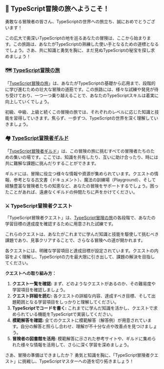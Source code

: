 ## 📜 TypeScript冒険の旅へようこそ！

勇敢なる冒険者の皆さん、TypeScriptの世界への旅立ち、誠におめでとうございます！

この広大で奥深いTypeScriptの地を巡るあなたの冒険は、ここから始まります。この旅路は、あなたがTypeScriptの熟練した使い手となるための道標となるでしょう。さあ、共に知識と勇気を胸に、まだ見ぬTypeScriptの秘宝を探し求めましょう！

### 🗺️ [TypeScript冒険の旅](./guide.md)

「[TypeScript冒険の旅](./guide.md)」は、あなたがTypeScriptの基礎から応用まで、段階的に学び進むための壮大な冒険の道筋です。この旅路には、様々な試練や発見が待ち受けており、一つ一つ乗り越えることで、あなたのTypeScriptスキルは着実に向上していくでしょう。

初級、中級、上級と続くこの冒険の旅では、それぞれのレベルに応じた知識と技能を習得していきます。焦らず、一歩ずつ、TypeScriptの世界を深く理解していきましょう。

### 🏘️ [TypeScript冒険者ギルド](./guild.md)

「[TypeScript冒険者ギルド](./guild.md)」は、この冒険の旅に挑むすべての冒険者たちのための集いの場です。ここでは、知識を共有したり、互いに助け合ったり、時には共に難解な課題に挑んだりすることができます。

ギルドには、冒険に役立つ様々な情報や資源が集められています。クエストの情報、参考となる古文書（ドキュメント）、魔法の訓練場（Playground）、そして経験豊富な冒険者たちの知恵など、あなたの冒険をサポートするでしょう。困ったことがあれば、遠慮なくギルドの仲間たちに声をかけてください。

### ⚔️ TypeScript冒険者クエスト

「TypeScript冒険者クエスト」は、[TypeScript冒険の旅](./guide.md)の各段階で、あなたの学習目標の達成度を確認するために用意された試練です。

これらのクエストは、あなたがこれまでに学んだ知識と技能を駆使して挑むべき課題であり、見事クリアすることで、さらなる冒険への道が開かれます。

各クエストには、明確な学習項目と達成目標が設定されています。クエストの内容をよく理解し、TypeScriptの力を最大限に引き出して、課題の解決を目指してください。

**クエストへの取り組み方：**

1.  **クエスト一覧を確認:** まず、どのようなクエストがあるのか、その難易度や学習項目を確認しましょう。
2.  **クエスト詳細を読む:** 各クエストの詳細な内容、達成すべき目標、そして出題範囲となる学習項目をしっかりと理解してください。
3.  **TypeScriptでコードを書く:** これまでに学んだ知識を活かし、クエストで求められている機能をTypeScriptで実装してください。
4.  **模範解答を確認:** 全てのクエストに模範解答（解答例）が用意されています。自分の解答と照らし合わせ、理解が不十分な点や改善点を見つけましょう。
5.  **冒険者の図書館を活用:** 模範解答に示された参考サイトや、ギルドに集められた様々な情報を活用して、さらに深く学習を深めましょう。

さあ、冒険の準備はできましたか？ 勇気と知識を胸に、「TypeScript冒険者クエスト」に挑戦し、TypeScriptマスターへの道を切り拓きましょう！